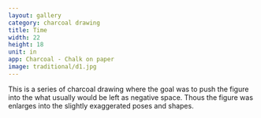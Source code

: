 ```yaml
---
layout: gallery
category: charcoal drawing
title: Time
width: 22
height: 18
unit: in
app: Charcoal - Chalk on paper
image: traditional/d1.jpg
---
```


This is a series of charcoal drawing where the goal was to push the figure into the what usually would be left as negative space. Thous the figure was enlarges into the slightly exaggerated poses and shapes.
